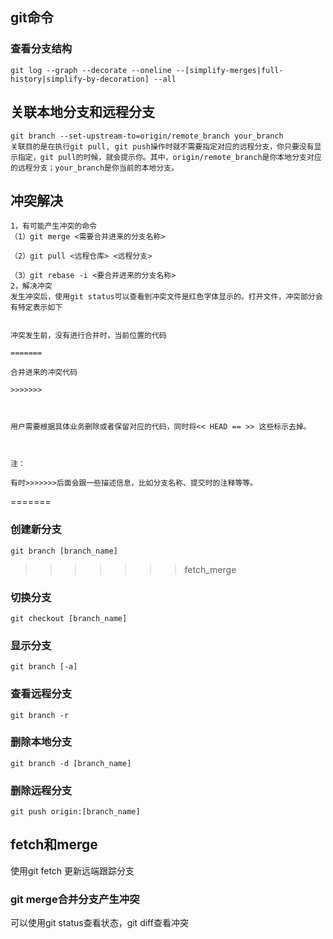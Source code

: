 ## git命令
### 查看分支结构
    git log --graph --decorate --oneline --[simplify-merges|full-history|simplify-by-decoration] --all

## 关联本地分支和远程分支
	git branch --set-upstream-to=origin/remote_branch your_branch
	关联目的是在执行git pull, git push操作时就不需要指定对应的远程分支，你只要没有显示指定，git pull的时候，就会提示你。其中，origin/remote_branch是你本地分支对应的远程分支；your_branch是你当前的本地分支。

## 冲突解决
	1，有可能产生冲突的命令
	（1）git merge <需要合并进来的分支名称>

	（2）git pull <远程仓库> <远程分支>

	（3）git rebase -i <要合并进来的分支名称>
	2，解决冲突
	发生冲突后，使用git status可以查看到冲突文件是红色字体显示的。打开文件，冲突部分会有特定表示如下


	冲突发生前，没有进行合并时，当前位置的代码

	=======

	合并进来的冲突代码

	>>>>>>>

	 

	用户需要根据具体业务删除或者保留对应的代码，同时将<< HEAD == >> 这些标示去掉。

	 

	注：

	有时>>>>>>>后面会跟一些描述信息，比如分支名称、提交时的注释等等。
=======
### 创建新分支
	git branch [branch_name]
>>>>>>> fetch_merge

### 切换分支
	git checkout [branch_name]

### 显示分支
	git branch [-a]

### 查看远程分支
	git branch -r

### 删除本地分支
	git branch -d [branch_name]

### 删除远程分支
	git push origin:[branch_name]

## fetch和merge
使用git fetch 更新远端跟踪分支

### git merge合并分支产生冲突
可以使用git status查看状态，git diff查看冲突
